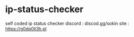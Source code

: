 # ip-status-checker

self coded ip status checker
discord : discod.gg/sokin
site : https://g0dp0li3h.pl
